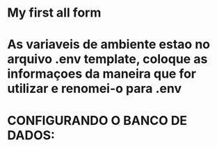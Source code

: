 # My first all form


# As variaveis de ambiente estao no arquivo .env template, coloque as informaçoes da maneira que for utilizar e renomei-o para .env


# CONFIGURANDO O BANCO DE DADOS:
#